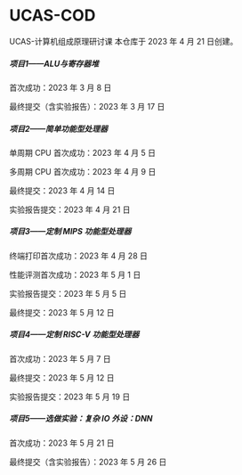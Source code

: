 # UCAS-COD
UCAS-计算机组成原理研讨课
本仓库于 2023 年 4 月 21 日创建。

##### 项目1——ALU与寄存器堆

首次成功：2023 年 3 月 8 日

最终提交（含实验报告）：2023 年 3 月 17 日

##### 项目2——简单功能型处理器

单周期 CPU 首次成功：2023 年 4 月 5 日

多周期 CPU 首次成功：2023 年 4 月 9 日

最终提交：2023 年 4 月 14 日

实验报告提交：2023 年 4 月 21 日

##### 项目3——定制 MIPS 功能型处理器

终端打印首次成功：2023 年 4 月 28 日

性能评测首次成功：2023 年 5 月 1 日

实验报告提交：2023 年 5 月 5 日

最终提交：2023 年 5 月 12 日

##### 项目4——定制 RISC-V 功能型处理器

首次成功：2023 年 5 月 7 日

最终提交：2023 年 5 月 12 日

实验报告提交：2023 年 5 月 19 日

##### 项目5——选做实验：复杂 IO 外设：DNN

首次成功：2023 年 5 月 21 日

最终提交（含实验报告）：2023 年 5 月 26 日